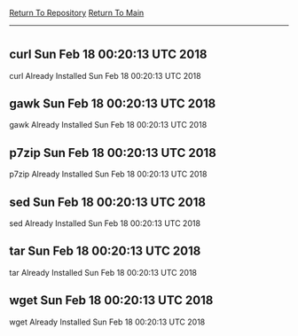 [Return To Repository](https://github.com/deathbybandaid/piholeparser/)
[Return To Main](https://github.com/deathbybandaid/piholeparser/blob/master/RecentRunLogs/Mainlog.md)
____________________________________
# 
## curl Sun Feb 18 00:20:13 UTC 2018
curl Already Installed Sun Feb 18 00:20:13 UTC 2018
## gawk Sun Feb 18 00:20:13 UTC 2018
gawk Already Installed Sun Feb 18 00:20:13 UTC 2018
## p7zip Sun Feb 18 00:20:13 UTC 2018
p7zip Already Installed Sun Feb 18 00:20:13 UTC 2018
## sed Sun Feb 18 00:20:13 UTC 2018
sed Already Installed Sun Feb 18 00:20:13 UTC 2018
## tar Sun Feb 18 00:20:13 UTC 2018
tar Already Installed Sun Feb 18 00:20:13 UTC 2018
## wget Sun Feb 18 00:20:13 UTC 2018
wget Already Installed Sun Feb 18 00:20:13 UTC 2018
